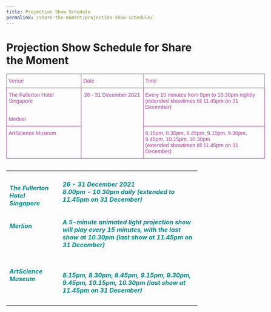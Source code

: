 ```yaml
---
title: Projection Show Schedule
permalink: /share-the-moment/projection-show-schedule/
---
```

# Projection Show Schedule for Share the Moment

<style type="text/css">
.tg  {border-collapse:collapse;border-spacing:0;}
.tg td{border-color:black;border-style:solid;border-width:1px;font-family:Arial, sans-serif;font-size:14px;
  overflow:hidden;padding:10px 5px;word-break:normal;}
.tg th{border-color:black;border-style:solid;border-width:1px;font-family:Arial, sans-serif;font-size:14px;
  font-weight:normal;overflow:hidden;padding:10px 5px;word-break:normal;}
.tg .tg-nm98{border-color:#a94198;color:#a94198;text-align:center;vertical-align:top}
.tg .tg-xyyi{border-color:#a94198;color:#a94198;text-align:left;vertical-align:top}
.tg .tg-vimi{border-color:inherit;color:#a94198;text-align:left;vertical-align:top}
</style>
<table class="tg" style="undefined;table-layout: fixed; width: 682px">
<colgroup>
<col style="width: 197px">
<col style="width: 164px">
<col style="width: 321px">
</colgroup>
<thead>
  <tr>
    <th class="tg-vimi">Venue</th>
    <th class="tg-vimi">Date</th>
    <th class="tg-vimi">Time</th>
  </tr>
</thead>
<tbody>
  <tr>
    <td class="tg-xyyi">The Fullerton Hotel Singapore<br><br><br>Merlion</td>
    <td class="tg-nm98" rowspan="2">26 - 31 December 2021</td>
    <td class="tg-xyyi">Every 15 minutes from 8pm to 10.30pm nightly (extended showtimes till 11.45pm on 31 December)</td>
  </tr>
  <tr>
    <td class="tg-xyyi">ArtScience Museum</td>
    <td class="tg-xyyi">8.15pm, 8.30pm, 8.45pm, 9.15pm, 9.30pm, 9.45pm, 10.15pm, 10.30pm<br><span style="font-weight:400;font-style:normal">(extended showtimes till 11.45pm on 31 December)</span></td>
  </tr>
</tbody>
</table>

<table class="table-v">
<table style="width:100%">
    <tr>
    <td>
     <h5><font color="darkcyan"><b>The Fullerton Hotel Singapore <br><br><br> Merlion<br><br><br><br><br><br>ArtScience Museum</b></font></h5>
     <br>
    </td>
    <td>
      <h5><font color="darkcyan">26 - 31 December 2021</font>
      <font color="darkcyan"><br>8.00pm - 10.30pm daily (extended to 11.45pm on 31 December)</font><br><font color="darkcyan"><br><br>A 5-minute animated light projection show will play every 15 minutes, with the last show at 10.30pm (last show at 11.45pm on 31 December)<br><br><br><br>8.15pm, 8.30pm, 8.45pm, 9.15pm, 9.30pm, 9.45pm, 10.15pm, 10.30pm (last show at 11.45pm on 31 December)</font></h5>
<tr>